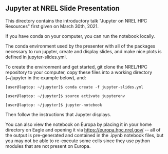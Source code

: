 ## Jupyter at NREL Slide Presentation

This directory contains the introductory talk "Jupyter on NREL HPC Resources"
first given on March 30th, 2021.

If you have conda on your computer, you can run the notebook locally.

The conda environment used by the presenter with all of the packages necessary to run jupyter, create and display 
slides, and make nice plots is defined in jupyter-slides.yml. 

To create the environment and get started, git clone the NREL/HPC repository to your
computer, copy these files into a working directory (~/jupyter in the example below), and:

`[user@laptop: ~/jupyter]$ conda create -f jupyter-slides.yml`

`[user@laptop: ~/jupyter]$ source activate jupyterenv`

`[user@laptop: ~/jupyter]$ jupyter-notebook`

Then follow the instructions that Jupyter displays. 


You can also view the notebook on Europa by placing it in your home directory
on Eagle and opening it via https://europa.hpc.nrel.gov/  -- all of the output
is pre-generated and contained in the .ipynb notebook files, but you may not 
be able to re-execute some cells since they use python modules that are not 
present on Europa. 


